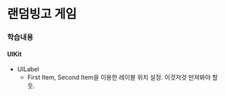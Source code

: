 # 랜덤빙고 게임
### 학습내용
#### UIKit
* UILabel
  * First Item, Second Item을 이용한 레이블 위치 설정. 이것저것 만져봐야 할듯.
  <br></br><br></br>
  
  
